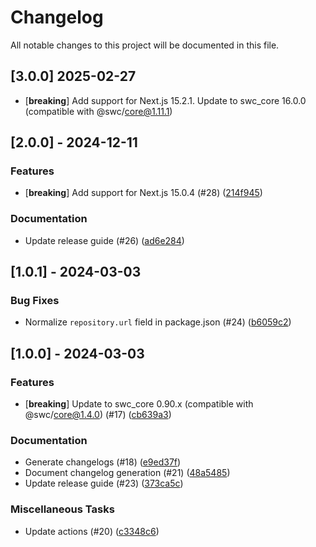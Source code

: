 # Changelog

All notable changes to this project will be documented in this file.

## [3.0.0] 2025-02-27

- [**breaking**] Add support for Next.js 15.2.1. Update to swc_core 16.0.0 (compatible with @swc/core@1.11.1)

## [2.0.0] - 2024-12-11

### Features

- [**breaking**] Add support for Next.js 15.0.4 (#28) ([214f945](https://github.com/DigitecGalaxus/swc-plugin-translation-importer/commit/214f945505df74b00f409f5dbfa46040c4713d34))

### Documentation

- Update release guide (#26) ([ad6e284](https://github.com/DigitecGalaxus/swc-plugin-translation-importer/commit/ad6e28462fb0bfb030a3da7a99d5a37e618df803))

## [1.0.1] - 2024-03-03

### Bug Fixes

- Normalize `repository.url` field in package.json (#24) ([b6059c2](https://github.com/DigitecGalaxus/swc-plugin-translation-importer/commit/b6059c232ef90a69bb756698b13d270cf74e07d0))

## [1.0.0] - 2024-03-03

### Features

- [**breaking**] Update to swc_core 0.90.x (compatible with @swc/core@1.4.0) (#17) ([cb639a3](https://github.com/DigitecGalaxus/swc-plugin-translation-importer/commit/cb639a3c127cdde7a70de47e620bc86ebb06f99d))

### Documentation

- Generate changelogs (#18) ([e9ed37f](https://github.com/DigitecGalaxus/swc-plugin-translation-importer/commit/e9ed37f5f333c58c6e7227d1bd41d8c9854b352f))
- Document changelog generation (#21) ([48a5485](https://github.com/DigitecGalaxus/swc-plugin-translation-importer/commit/48a5485d9962eda1964af546fa48d5fff1ea8228))
- Update release guide (#23) ([373ca5c](https://github.com/DigitecGalaxus/swc-plugin-translation-importer/commit/373ca5cc1cc277417fea5337a7ce9614e0cfa6cc))

### Miscellaneous Tasks

- Update actions (#20) ([c3348c6](https://github.com/DigitecGalaxus/swc-plugin-translation-importer/commit/c3348c6e5c3c1c254b35f348bee3a62065d6887b))

<!-- generated by git-cliff -->
